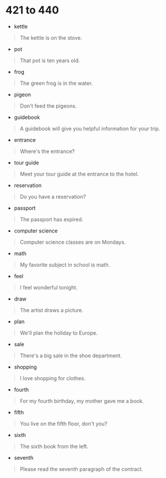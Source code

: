 # 421 to 440
- kettle
> The kettle is on the stove.
- pot
> That pot is ten years old.
- frog
> The green frog is in the water.
- pigeon
> Don't feed the pigeons.
- guidebook
> A guidebook will give you helpful information for your trip.
- entrance
> Where's the entrance?
- tour guide
> Meet your tour guide at the entrance to the hotel.
- reservation
> Do you have a reservation?
- passport
> The passport has expired.
- computer science
> Computer science classes are on Mondays.
- math 
> My favorite subject in school is math.
- feel
> I feel wonderful tonight.
- draw
> The artist draws a picture.
- plan
> We'll plan the holiday to Europe.
- sale
> There's a big sale in the shoe department.
- shopping
> I love shopping for clothes.
- fourth
> For my fourth birthday, my mother gave me a book.
- fifth
> You live on the fifth floor, don't you?
- sixth
> The sixth book from the left.
- seventh
> Please read the seventh paragraph of the contract.
